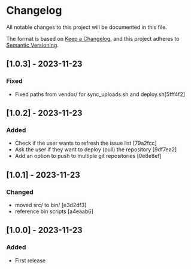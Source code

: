 # Changelog

All notable changes to this project will be documented in this file.

The format is based on [Keep a Changelog](https://keepachangelog.com/en/1.0.0/),
and this project adheres to [Semantic Versioning](https://semver.org/spec/v2.0.0.html).

## [1.0.3] - 2023-11-23
### Fixed
- Fixed paths from vendor/ for sync_uploads.sh and deploy.sh[5fff4f2]

## [1.0.2] - 2023-11-23
### Added
- Check if the user wants to refresh the issue list [79a2fcc]
- Ask the user if they want to deploy (pull) the repository [9df7ea2]
- Add an option to push to multiple git repositories [0e8e8ef]

## [1.0.1] - 2023-11-23
### Changed
- moved src/ to bin/ [e3d2df3]
- reference bin scripts [a4eaab6]

## [1.0.0] - 2023-11-23
### Added
- First release